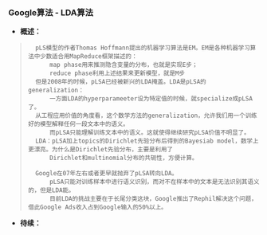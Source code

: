 ### Google算法 - LDA算法
- **概述：**
>       pLS模型的作者Thomas Hoffmann提出的机器学习算法是EM。EM是各种机器学习算法中少数适合用MapReduce框架描述的：
>           map phase用来推测隐含变量的分布，也就是实现E步；
>           reduce phase利用上述结果来更新模型，就是M步
>       但是2008年的时候，pLSA已经被新兴的LDA掩盖。LDA是pLSA的generalization：
>           一方面LDA的hyperparameeter设为特定值的时候，就specialize成pLSA了。
>       从工程应用价值的角度看，这个数学方法的generalization，允许我们用一个训练好的模型解释任何一段文本中的语义。
>           而pLSA只能理解训练文本中的语义。这就使得继续研究pLSA价值不明显了。
>       LDA：pLSA加上topics的Dirichlet先验分布后得到的Bayesiab model，数学上更漂亮。为什么是Dirichlet先验分布，主要是利用了
>           Dirichlet和multinomial分布的共轭性，方便计算。
>
>       Google在07年左右或者更早就抛弃了pLSA转向LDA。
>           pLSA只能对训练样本中进行语义识别，而对不在样本中的文本是无法识别其语义的，但是LDA能。
>           目前LDA的挑战主要在于长尾分类这块，Google推出了Rephil解决这个问题，借此Google Ads收入占到Google输入的50%以上。
>
>
>
>
>
>
>
>
>
>
>
>
>
>

- **待续：**
>
>
>
>
>
>
>
>
>
